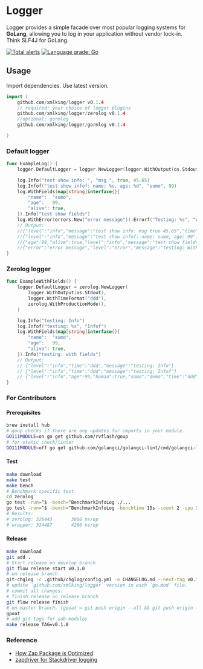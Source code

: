 # Logger

Logger provides a simple facade over most popular logging systems for __GoLang__, allowing you to log in your application without vendor lock-in.
Think SLF4J for GoLang.

[![Total alerts](https://img.shields.io/lgtm/alerts/g/xmlking/logger.svg?logo=lgtm&logoWidth=18)](https://lgtm.com/projects/g/xmlking/logger/alerts/)
[![Language grade: Go](https://img.shields.io/lgtm/grade/go/g/xmlking/logger.svg?logo=lgtm&logoWidth=18)](https://lgtm.com/projects/g/xmlking/logger/context:go)

## Usage

Import dependencies. Use latest version.

```go
import (
	github.com/xmlking/logger v0.1.4
    // required: your choice of logger plugins
	github.com/xmlking/logger/zerolog v0.1.4
    //optional: gormlog
	github.com/xmlking/logger/gormlog v0.1.4

)
```

### Default logger

```go
func ExampleLog() {
	logger.DefaultLogger = logger.NewLogger(logger.WithOutput(os.Stdout), logger.WithTimeFormat("ddd"))

	log.Info("test show info: ", "msg ", true, 45.65)
	log.Infof("test show infof: name: %s, age: %d", "sumo", 99)
	log.WithFields(map[string]interface{}{
		"name":  "sumo",
		"age":   99,
		"alive": true,
	}).Info("test show fields")
	log.WithError(errors.New("error message")).Errorf("Testing: %s", "WithError")
	// Output:
	//{"level":"info","message":"test show info: msg true 45.65","time":"ddd"}
	//{"level":"info","message":"test show infof: name: sumo, age: 99","time":"ddd"}
	//{"age":99,"alive":true,"level":"info","message":"test show fields","name":"sumo","time":"ddd"}
	//{"error":"error message","level":"error","message":"Testing: WithError","time":"ddd"}
}
```

### Zerolog logger

```go
func ExampleWithFields() {
	logger.DefaultLogger = zerolog.NewLogger(
		logger.WithOutput(os.Stdout),
		logger.WithTimeFormat("ddd"),
		zerolog.WithProductionMode(),
	)

	log.Info("testing: Info")
	log.Infof("testing: %s", "Infof")
	log.WithFields(map[string]interface{}{
		"name":  "sumo",
		"age":   99,
		"alive": true,
	}).Info("testing: with fields")
	// Output:
	// {"level":"info","time":"ddd","message":"testing: Info"}
	// {"level":"info","time":"ddd","message":"testing: Infof"}
	// {"level":"info","age":99,"human":true,"sumo":"demo","time":"ddd","message":"testing: with fields"}
}
```


### For Contributors

#### Prerequisites

```bash
brew install hub
# goup checks if there are any updates for imports in your module.
GO111MODULE=on go get github.com/rvflash/goup
# for static check/linter
GO111MODULE=off go get github.com/golangci/golangci-lint/cmd/golangci-lint
```

#### Test

```bash
make download
make test
make bench
# Benchmark specific test
cd zerolog
go test -run=^$ -bench=^BenchmarkInfoLog ./...
go test -run=^$ -bench=^BenchmarkInfoLog -benchtime 15s -count 2 -cpu 1,2,4 ./...
# Results:
# zerolog: 326443       3866 ns/op
# wrapper: 324487       4280 ns/op
```

#### Release

```bash
make download
git add .
# Start release on develop branch
git flow release start v0.1.0
# on release branch
git-chglog -c .github/chglog/config.yml -o CHANGELOG.md --next-tag v0.1.0
# update `github.com/xmlking/logger` version in each `go.mod` file.
# commit all changes.
# finish release on release branch
git flow release finish
# on master branch, (gpoat = git push origin --all && git push origin --tags)
gpoat
# add git tags for sub-modules
make release TAG=v0.1.0
```

### Reference
- [How Zap Package is Optimized](https://medium.com/a-journey-with-go/go-how-zap-package-is-optimized-dbf72ef48f2d)
- [zapdriver for Stackdriver logging](https://github.com/blendle/zapdriver)